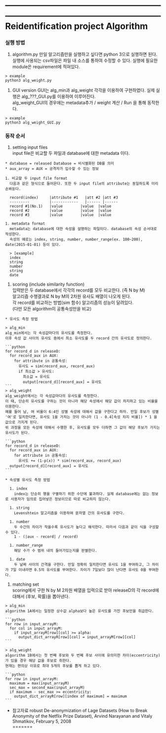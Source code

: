 ————————————————————————————————————
Reidentification project Algorithm
============  
### 실행 방법  
  1. algorithm.py
    만일 알고리즘만을 실행하고 싶다면 python 3으로 실행하면 된다. 실행에 사용되는 csv파일은 파일 내 소스를 통하여 수정할 수 있다. 실행에 필요한 module은 requirement에 적혀있다.  

    > example  
    python3 alg_weight.py  

  1. GUI version
    GUI는 alg_min과 alg_weight 각각을 이용하여 구현하였다. 실제 실행은 alg_???_GUI.py를 이용하여 이루어진다.  
    alg_weight_GUI의 경우에는 metadata추가 / weight 계산 / Run 을 통해 동작한다.  
    
    > example  
    python3 alg_weight_GUI.py
    

### 동작 순서  
  1. setting input files   
    input file은 비교할 두 파일과 database에 대한 metadata 이다.  

    * database = released Database = 비식별화된 DB를 의미  
    * aux_array = AUX = 공격자가 입수할 수 있는 정보  
       
    1. 비교할 두 input file format  
      다음과 같은 형식으로 들어온다. 또한 두 input file의 attribute는 동일하도록 미리 손봐둔다.  
                
      record(index) 	|attribute #1	|att #2 |att #3  
      --------- 		|------------	|------ |------
      record #1(No.1) 	|value        |value  |value 
      record #2 		|value        |value  |value 
      record #3 		|value        |value  |value 

    1. metadata format
      metadata는 database에 대한 속성을 설명하는 파일이다. database의 속성 순서대로 작성한다.  
      속성의 예로는 index, string, number, number_range(ex. 100~200), date(2015-01-01) 등이 있다.  
                
      > [example]  
      index  
      string  
      number  
      string  
      date  


  1. scoring  (include similarity function)  
    입력받은 두 database에서 각각의 record를 모두 비교한다. (즉 N by M)  
    알고리즘 수행결과로 N by M의 2차원 유사도 배열이 나오게 된다.  
    각 record를 비교하는 방법(sim 함수) 알고리즘의 성능이 달려있다.  
    (다만 모든 algorithm이 공통속성만을 비교)  
    
    * 유사도 측정 방법  

    > alg_min  
    alg_min에서는 각 속성값마다의 유사도를 측정한다.  
    이후 속성 값 사이의 유사도 중에서 최소 유사도를 두 record 간의 유사도로 정의한다.  

    ```python  
    for record_d in releaseD:
      for record_aux in AUX:
        for attribute in 공통속성:
          유사도 = sim(record_aux, record_aux)
          if 최소값 > 유사도:
            최소값 = 유사도
            output[record_d][record_aux] = 유사도
    ```  
    > alg_weight  
    alg_weight에서는 각 속성값마다의 유사도를 측정한다.  
    이 때, 단순히 유사도를 구하는 것이 아니라 해당 속성에서 해당 값이 차지하고 있는 비율을 이용한다.  
    예를 들어 남, 여 비율이 6:4인 성별 속성에 대해서 값을 구한다고 하자. 만일 후보가 성별 '여'로 일치한다면, 유사도 1을 가지는 것이 아니라 (1 - 0.4[속성 차지 비율]) * 1 을 값으로 가지게 된다.  
    위 과정을 모든 속성에 대해서 수행한 후, 유사도를 모두 더하면 그 값이 해당 후보가 가지는 유사도가 된다.  

    ```python  
    for record_d in releaseD:
      for record_aux in AUX:
        for attribute in 공통속성:
          유사도 += (1-p(x)) * sim(record_aux, record_aux)
      output[record_d][record_aux] = 유사도
    ```  

    * 속성별 유사도 측정 방법

      1. index  
        index는 단순히 행을 구별하기 위한 수단에 불과하다. 실제 database에는 없는 정보로 사용자가 임의로 집어넣은 정보이므로 따로 비교하지 않는다.  

      1. string  
        Levenshtein 알고리즘을 이용하여 문자열 간의 유사도를 구한다.  

      1. number  
        두 수간의 차이가 작을수록 유사도가 높다고 해석한다. 따라서 다음과 같이 식을 구성할 수 있다.  
        1 - (|aux - record| / record)  

      1. number_range  
        해당 수가 수 범위 내의 들어가있는지를 판별한다.  

      1. date  
        두 날짜 사이의 간격을 구한다. 만일 정확히 일치한다면 유사도 1을 부여하고, 그 차이가 7일 이내라면 0.5의 유사도를 부여한다. 차이가 7일보다 많이 난다면 유사도 0을 부여한다.  


  1. matching set  
    scoring에서 구한 N by M 2차원 배열을 입력으로 받아 releaseD의 각 record에 대해서 (후보, 확률)을 뽑아낸다.  
    
    > alg_min  
    algorithm 1A에서는 일정한 상수값 alpha보다 높은 유사도를 가진 후보만을 취급한다.  

    ```python  
    for row in input_arrayM:
      for col in input_arrayM:
        if input_arrayM[row][col] >= alpha:
          output_dict_arrayR[row][col] = input_arrayM[row][col]
    ```

    > alg_weight  
    algorithm 1B에서는 첫 번째 후보와 두 번째 후보 사이에 유의미한 차이(eccentricity)가 있을 경우 해당 값을 후보로 취한다.  
    현재는 편의상 이유로 최대 5개의 후보를 뽑게 하고 있다.  

    ```python  
    for row in input_arrayM:
      maximum = max(input_arrayM)
      sec_max = second_max(input_arrayM)
      if maximum - sec_max >= eccentricity:
        output_dict_arrayR[row][index of maximum] = maximum
    ```    
    
  + 참고자료
  robust De-anonymization of Lage Datasets (How to Break Anonymity of the Netflix Prize Dataset), Arvind Narayanan and Vitaly Shmatikov, February 5, 2008  
=======  
